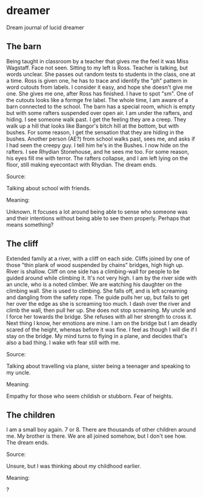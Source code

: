 dreamer
=======

Dream journal of lucid dreamer


The barn
--------

Being taught in classroom by a teacher that gives me the feel it was Miss Wagstaff. Face not seen. Sitting to my left is Ross. Teacher is talking, but words unclear. She passes out random tests to students in the class, one at a time. Ross is given one, he has to trace and identify the "ph" pattern in word cutouts from labels. I consider it easy, and hope she doesn't give me one. She gives me one, after Ross has finished. I have to spot "sm". One of the cutouts looks like a formge fre label. The whole time, I am aware of a barn connected to the school. The barn has a special room, which is empty but with some rafters suspended over open air. I am under the rafters, and hiding. I see someone walk past. I get the feeling they are a creep. They walk up a hill that looks like Bangor's bitch hill at the bottom, but with bushes. For some reason, I get the sensation that they are hiding in the bushes. Another person (AE?) from school walks past, sees me, and asks if I had seen the creepy guy. I tell him he's in the Bushes. I now hide on the rafters. I see Rhydian Stonehouse, and he sees me too. For some reason, his eyes fill me with terror. The rafters collapse, and I am left lying on the floor, still making eyecontact with Rhydian. The dream ends.

Source:

Talking about school with friends.

Meaning:

Unknown. It focuses a lot around being able to sense who someone was and their intentions without being able to see them properly. Perhaps that means something?


The cliff
---------

Extended family at a river, with a cliff on each side. Cliffs joined by one of those "thin plank of wood suspended by chains" bridges, high high up. River is shallow. Cliff on one side has a climbing-wall for people to be guided around while climbing it. It's not very high. I am by the river side with an uncle, who is a noted climber. We are watching his daughter on the climbing wall. She is used to climbing. She falls off, and is left screaming and dangling from the safety rope. The guide pulls her up, but fails to get her over the edge as she is screaming too much. I dash over the river and climb the wall, then pull her up. She does not stop screaming. My uncle and I force her towards the bridge. She refuses with all her strength to cross it. Next thing I know, her emotions are mine. I am on the bridge but I am deadly scared of the height, whereas before it was fine. I feel as though I will die if I stay on the bridge. My mind turns to flying in a plane, and decides that's also a bad thing. I wake wth fear still with me.

Source:

Talking about travelling via plane, sister being a teenager and speaking to my uncle.

Meaning:

Empathy for those who seem childish or stubborn. Fear of heights.

The children
------------

I am a small boy again. 7 or 8. There are thousands of other children around me. My brother is there. We are all joined somehow, but I don't see how. The dream ends.

Source:

Unsure, but I was thinking about my childhood earlier.

Meaning:

?
